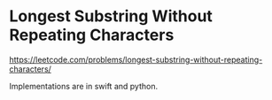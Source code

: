 # Longest Substring Without Repeating Characters

https://leetcode.com/problems/longest-substring-without-repeating-characters/

Implementations are in swift and python.

